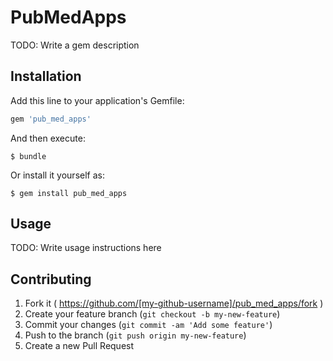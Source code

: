 # PubMedApps

TODO: Write a gem description

## Installation

Add this line to your application's Gemfile:

```ruby
gem 'pub_med_apps'
```

And then execute:

    $ bundle

Or install it yourself as:

    $ gem install pub_med_apps

## Usage

TODO: Write usage instructions here

## Contributing

1. Fork it ( https://github.com/[my-github-username]/pub_med_apps/fork )
2. Create your feature branch (`git checkout -b my-new-feature`)
3. Commit your changes (`git commit -am 'Add some feature'`)
4. Push to the branch (`git push origin my-new-feature`)
5. Create a new Pull Request
